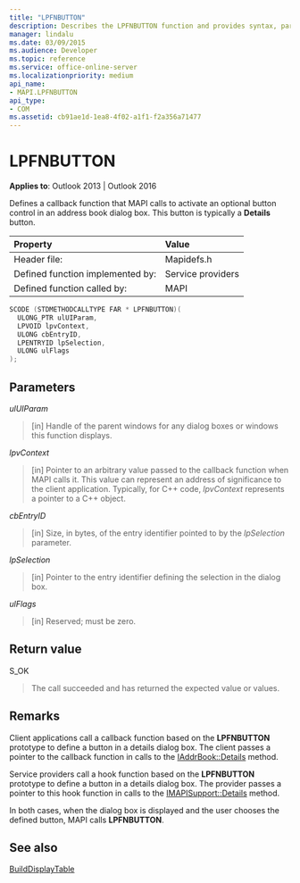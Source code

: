 ```yaml
---
title: "LPFNBUTTON"
description: Describes the LPFNBUTTON function and provides syntax, parameters, return value, and additional remarks. 
manager: lindalu
ms.date: 03/09/2015
ms.audience: Developer
ms.topic: reference
ms.service: office-online-server
ms.localizationpriority: medium
api_name:
- MAPI.LPFNBUTTON
api_type:
- COM
ms.assetid: cb91ae1d-1ea8-4f02-a1f1-f2a356a71477
---
```


# LPFNBUTTON

**Applies to**: Outlook 2013 | Outlook 2016
  
Defines a callback function that MAPI calls to activate an optional button control in an address book dialog box. This button is typically a **Details** button.
  
|Property |Value |
|:-----|:-----|
|Header file:  <br/> |Mapidefs.h  <br/> |
|Defined function implemented by:  <br/> |Service providers  <br/> |
|Defined function called by:  <br/> |MAPI  <br/> |

```cpp
SCODE (STDMETHODCALLTYPE FAR * LPFNBUTTON)(
  ULONG_PTR ulUIParam,
  LPVOID lpvContext,
  ULONG cbEntryID,
  LPENTRYID lpSelection,
  ULONG ulFlags
);
```

## Parameters

 _ulUIParam_
  
> [in] Handle of the parent windows for any dialog boxes or windows this function displays.

 _lpvContext_
  
> [in] Pointer to an arbitrary value passed to the callback function when MAPI calls it. This value can represent an address of significance to the client application. Typically, for C++ code, _lpvContext_ represents a pointer to a C++ object.

 _cbEntryID_
  
> [in] Size, in bytes, of the entry identifier pointed to by the  _lpSelection_ parameter.

 _lpSelection_
  
> [in] Pointer to the entry identifier defining the selection in the dialog box.

 _ulFlags_
  
> [in] Reserved; must be zero.

## Return value

S_OK
  
> The call succeeded and has returned the expected value or values.

## Remarks

Client applications call a callback function based on the **LPFNBUTTON** prototype to define a button in a details dialog box. The client passes a pointer to the callback function in calls to the [IAddrBook::Details](iaddrbook-details.md) method.
  
Service providers call a hook function based on the **LPFNBUTTON** prototype to define a button in a details dialog box. The provider passes a pointer to this hook function in calls to the [IMAPISupport::Details](imapisupport-details.md) method.
  
In both cases, when the dialog box is displayed and the user chooses the defined button, MAPI calls **LPFNBUTTON**.
  
## See also

[BuildDisplayTable](builddisplaytable.md)
